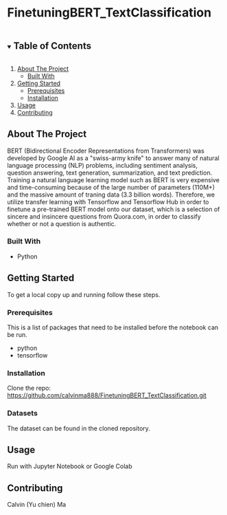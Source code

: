# FinetuningBERT_TextClassification
 
<!-- TABLE OF CONTENTS -->
<details open="open">
  <summary><h2 style="display: inline-block">Table of Contents</h2></summary>
  <ol>
    <li>
      <a href="#about-the-project">About The Project</a>
      <ul>
        <li><a href="#built-with">Built With</a></li>
      </ul>
    </li>
    <li>
      <a href="#getting-started">Getting Started</a>
      <ul>
        <li><a href="#prerequisites">Prerequisites</a></li>
        <li><a href="#installation">Installation</a></li>
      </ul>
    </li>
    <li><a href="#usage">Usage</a></li>
    <li><a href="#contributing">Contributing</a></li>
  </ol>
</details>


<!-- ABOUT THE PROJECT -->
## About The Project

BERT (Bidirectional Encoder Representations from Transformers) was developed by Google AI as a "swiss-army knife" to answer many of natural language processing (NLP) problems, including sentiment analysis, question answering, text generation, summarization, and text prediction. Training a natural language learning model such as BERT is very expensive and time-consuming because of the large number of parameters (110M+) and the massive amount of traning data (3.3 billion words). Therefore, we utilize transfer learning with Tensorflow and Tensorflow Hub in order to finetune a pre-trained BERT model onto our dataset, which is a selection of sincere and insincere questions from Quora.com, in order to classify whether or not a question is authentic.

### Built With

* []()Python


<!-- GETTING STARTED -->
## Getting Started

To get a local copy up and running follow these steps.

### Prerequisites

This is a list of packages that need to be installed before the notebook can be run.
* python
* tensorflow


### Installation

Clone the repo: https://github.com/calvinma888/FinetuningBERT_TextClassification.git

### Datasets
The dataset can be found in the cloned repository.

<!-- USAGE EXAMPLES -->
## Usage

Run with Jupyter Notebook or Google Colab


<!-- CONTRIBUTING -->
## Contributing

Calvin (Yu chien) Ma

